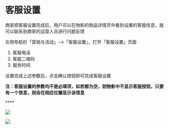 # 客服设置

商家把客服设置完成后，用户可以在物影的商品详情页中看到设置的客服信息，就可以联系到商家的运营人员进行问题反馈

左侧导航栏「营销与活动」--&gt;「客服设置」，打开「客服设置」页面

1. 客服电话
2. 客服二维码
3. 服务时间

设置完成上述参数后，点击确认按钮即可完成客服设置 

**注：客服设置的参数均不是必填项，如若都为空，则物影中不显示客服按钮，只要有一个信息，则会在相应位置显示该信息**

\*\*\*\*

![](http://md.stringon.com/img/ybELlW.png)

![](http://md.stringon.com/img/nSEGfw.png)

